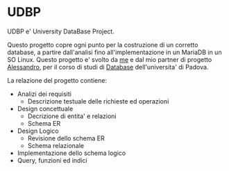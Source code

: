 # UDBP
UDBP e' University DataBase Project.

Questo progetto copre ogni punto per la costruzione di un corretto database, a partire dall'analisi fino all'implementazione in un MariaDB in un SO Linux. Questo progetto e' svolto da [me](https://github.com/ToldoDM) e dal mio partner di progetto [Alessandro](https://github.com/AlessandroCanel), per il corso di studi di [Database](https://didattica.unipd.it/off/2018/LT/SC/SC1167/000ZZ/SCP4065533/N0) dell'universita' di Padova.

La relazione del progetto contiene:
  - Analizi dei requisiti
    - Descrizione testuale delle richieste ed operazioni
  - Design concettuale
    - Decrizione di entita' e relazioni
    - Schema ER
  - Design Logico
    - Revisione dello schema ER
    - Schema relazionale
  - Implementazione dello schema logico
  - Query, funzioni ed indici

